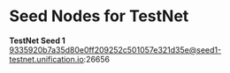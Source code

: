 # Seed Nodes for TestNet

**TestNet Seed 1**  
9335920b7a35d80e0ff209252c501057e321d35e@seed1-testnet.unification.io:26656  

